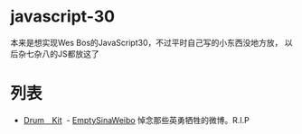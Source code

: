 # javascript-30
本来是想实现Wes Bos的JavaScript30，不过平时自己写的小东西没地方放，
以后杂七杂八的JS都放这了

# 列表
  - [Drum　Kit](https://huntdream.github.io/javascript-30/drumKit)
  - [EmptySinaWeibo](https://huntdream.github.io/javascript-30/emptySinaWeibo) 悼念那些英勇牺牲的微博。R.I.P
